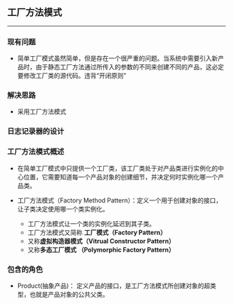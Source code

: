 ## 工厂方法模式
---
### 现有问题

* 简单工厂模式虽然简单，但是存在一个很严重的问题。当系统中需要引入新产品时，由于静态工厂方法通过所传入的参数的不同来创建不同的产品，这必定要修改工厂类的源代码。违背“开闭原则”

### 解决思路
* 采用工厂方法模式

### 日志记录器的设计

### 工厂方法模式概述

 * 在简单工厂模式中只提供一个工厂类，该工厂类处于对产品类进行实例化的中心位置，它需要知道每一个产品对象的创建细节，并决定何时实例化哪一个产品类。
 
 * 工厂方法模式（Factory Method Pattern）：定义一个用于创建对象的接口，让子类决定使用哪一个类实例化。
    * 工厂方法模式让一个类的实例化延迟到其子类。
    * 工厂方法模式又简称 **工厂模式（Factory Pattern）**
    * 又称**虚拟构造器模式（Vitrual Constructor Pattern）**
    * 又称**多态工厂模式 （Polymorphic Factory Pattern）** 

### 包含的角色

* Product(抽象产品)： 定义产品的接口，是工厂方法模式所创建对象的超类型，也就是产品对象的公共父类。